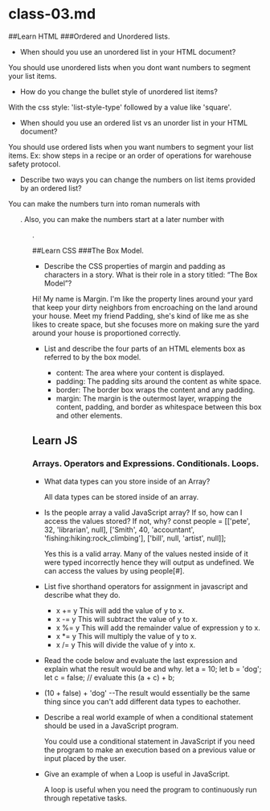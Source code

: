 # class-03.md

##Learn HTML
###Ordered and Unordered lists.

- When should you use an unordered list in your HTML document?

You should use unordered lists when you dont want numbers to segment your list items.

- How do you change the bullet style of unordered list items?

With the css style: 'list-style-type' followed by a value like 'square'.

- When should you use an ordered list vs an unorder list in your HTML document?

You should use ordered lists when you want numbers to segment your list items. Ex: show steps in a recipe or an order of operations for warehouse safety protocol.

- Describe two ways you can change the numbers on list items provided by an ordered list?

You can make the numbers turn into roman numerals with <ol type="i">. Also, you can make the numbers start at a later number with <ol start="4">.

##Learn CSS
###The Box Model.

- Describe the CSS properties of margin and padding as characters in a story. What is their role in a story titled: “The Box Model”?

Hi! My name is Margin. I'm like the property lines around your yard that keep your dirty neighbors from encroaching on the land around your house. Meet my friend Padding, she's kind of like me as she likes to create space, but she focuses more on making sure the yard around your house is proportioned correctly.

- List and describe the four parts of an HTML elements box as referred to by the box model.

  - content: The area where your content is displayed.
  - padding: The padding sits around the content as white space.
  - border: The border box wraps the content and any padding.
  - margin: The margin is the outermost layer, wrapping the content, padding, and border as whitespace between this box and other elements.
  
## Learn JS
### Arrays. Operators and Expressions. Conditionals. Loops.

- What data types can you store inside of an Array?
  
  All data types can be stored inside of an array.
  
- Is the people array a valid JavaScript array? If so, how can I access the values stored? If not, why?
 const people = [['pete', 32, 'librarian', null], ['Smith', 40, 'accountant', 'fishing:hiking:rock_climbing'], ['bill', null, 'artist', null]];
  
  Yes this is a valid array. Many of the values nested inside of it were typed incorrectly hence they will output as undefined. We can access the values by using people[#]. 
  
- List five shorthand operators for assignment in javascript and describe what they do.
  
  - x += y This will add the value of y to x. 
  - x -= y This will subtract the value of y to x. 
  - x %= y This will add the remainder value of expression y to x. 
  - x *= y This will multiply the value of y to x.
  - x /= y This will divide the value of y into x.
  
- Read the code below and evaluate the last expression and explain what the result would be and why.
 let a = 10;
 let b = 'dog';
 let c = false;
 // evaluate this
 (a + c) + b;
  
- (10 + false) + 'dog' --The result would essentially be the same thing since you can't add different data types to eachother.
  
- Describe a real world example of when a conditional statement should be used in a JavaScript program.

  You could use a conditional statement in JavaScript if you need the program to make an execution based on a previous value or input placed by the user. 
  
- Give an example of when a Loop is useful in JavaScript.

  A loop is useful when you need the program to continuously run through repetative tasks.

